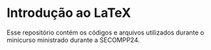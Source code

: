# Introdução ao LaTeX

Esse repositório contém os códigos e arquivos utilizados durante o minicurso ministrado durante a SECOMPP24.